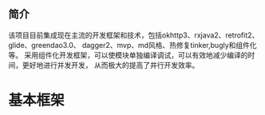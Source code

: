 ## 简介
该项目目前集成现在主流的开发框架和技术，包括okhttp3、rxjava2、retrofit2、glide、greendao3.0、
dagger2、mvp、md风格、热修复tinker,bugly和组件化等。
采用组件化开发框架，可以使模块单独编译调试，可以有效地减少编译的时间，更好地进行并发开发，
从而极大的提高了并行开发效率。

# 基本框架

